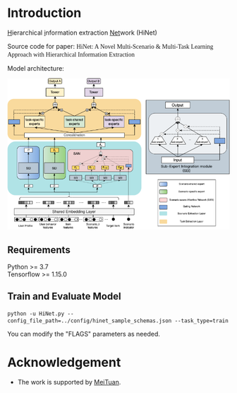 # Introduction
<u>H</u>ierarchical <u>i</u>nformation extraction <u>Net</u>work (HiNet)

Source code for paper: <font face=Times New Roman>HiNet: A Novel Multi-Scenario & Multi-Task Learning Approach with Hierarchical Information Extraction</font>

Model architecture:

![avatar](./img/model_architecture.png)


## Requirements

Python >= 3.7  
Tensorflow >= 1.15.0  

## Train and Evaluate Model

```
python -u HiNet.py --config_file_path=../config/hinet_sample_schemas.json --task_type=train
```
You can modify the "FLAGS" parameters as needed.

# Acknowledgement
 - The work is supported by [MeiTuan](https://www.meituan.com).

